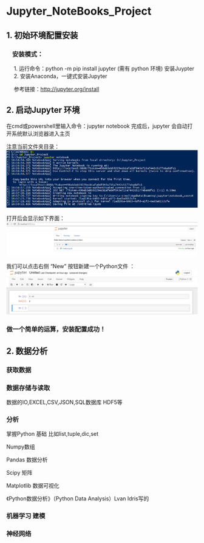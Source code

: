 # Jupyter_NoteBooks_Project
## 1. 初始环境配置安装
###     安装模式：
      1. 运行命令：python -m pip install jupyter (需有 python 环境) 安装Juypter <br>
      2. 安装Anaconda，一键式安装Jupyter
      
      参考链接：http://jupyter.org/install
      
##  2. 启动Jupyter 环境
在cmd或powershell里输入命令：jupyter notebook 
完成后，jupyter 会自动打开系统默认浏览器进入主页

注意当前文件夹目录：
![GitHub](https://github.com/SimonLix/Jupyter_NoteBooks_Project/blob/master/Capture.PNG "GitHub, Simon")

打开后会显示如下界面：
![GitHub](https://github.com/SimonLix/Jupyter_NoteBooks_Project/blob/master/pic_jupyter_portal.PNG "GitHub, Simon")

我们可以点击右侧 “New” 按钮新建一个Python文件 ： 
![GitHub](https://github.com/SimonLix/Jupyter_NoteBooks_Project/blob/master/pic_jupyter_test.PNG "GitHub, Simon")

### 做一个简单的运算，安装配置成功！


## 2. 数据分析

### 获取数据

### 数据存储与读取

数据的IO,EXCEL,CSV,JSON,SQL数据库 HDF5等

### 分析

掌握Python 基础 比如list,tuple,dic,set

Numpy数组

Pandas 数据分析

Scipy 矩阵

Matplotlib 数据可视化

《Python数据分析》（Python Data Analysis）Lvan Idris写的

### 机器学习 建模

### 神经网络




